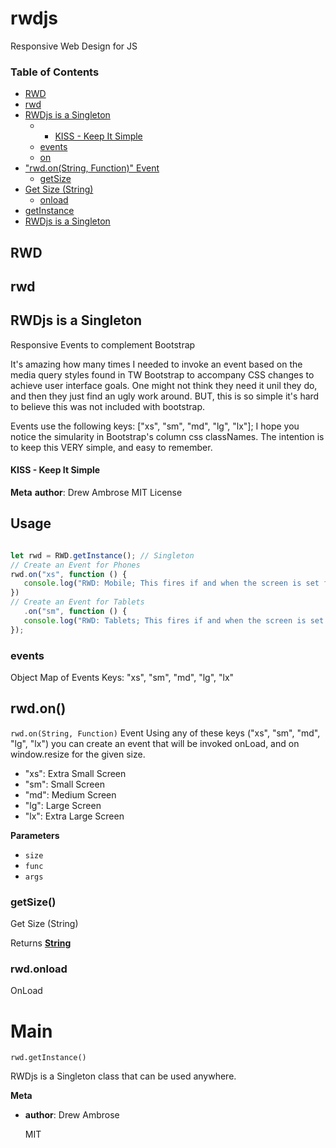 # rwdjs
Responsive Web Design for JS


### Table of Contents

-   [RWD](#rwd)
-   [rwd](#rwd-1)
-   [RWDjs is a Singleton](#rwdjs-is-a-singleton)
    -   -   [KISS - Keep It Simple](#kiss---keep-it-simple)
    -   [events](#events)
    -   [on](#on)
-   ["rwd.on(String, Function)" Event](#rwdonstring-function-event)
    -   [getSize](#getsize)
-   [Get Size (String)](#get-size-string)
    -   [onload](#onload)
-   [getInstance](#getinstance)
-   [RWDjs is a Singleton](#rwdjs-is-a-singleton-1)

## RWD

## rwd

## RWDjs is a Singleton

Responsive Events to complement Bootstrap

It's amazing how many times I needed to invoke an event based on the
media query styles found in TW Bootstrap to accompany CSS changes to achieve
user interface goals. One might not think they need it unil they do, and then
they just find an ugly work around. BUT, this is so simple it's hard to believe
this was not included with bootstrap.

Events use the following keys: ["xs", "sm", "md", "lg", "lx"];
I hope you notice the simularity in Bootstrap's column css classNames.
The intention is to keep this VERY simple, and easy to remember.

#### KISS - Keep It Simple
**Meta**
**author**: Drew Ambrose
 MIT License
 
 ## Usage
 ```javascript

let rwd = RWD.getInstance(); // Singleton
// Create an Event for Phones
rwd.on("xs", function () {
    console.log("RWD: Mobile; This fires if and when the screen is set for Mobile Phones, just like media queries.");
})
// Create an Event for Tablets
    .on("sm", function () {
    console.log("RWD: Tablets; This fires if and when the screen is set for Tablets, just like media queries.");
});
```

### events

Object Map of Events
Keys: "xs", "sm", "md", "lg", "lx"

## rwd.on()
`rwd.on(String, Function)` Event
Using any of these keys ("xs", "sm", "md", "lg", "lx") you can create an event that will be invoked onLoad, and on window.resize for the given size.
 - "xs": Extra Small Screen
 - "sm": Small Screen
 - "md": Medium Screen
 - "lg": Large Screen
 - "lx": Extra Large Screen

**Parameters**

-   `size`  
-   `func`  
-   `args`  

### getSize()
Get Size (String)

Returns **[String](https://developer.mozilla.org/en-US/docs/Web/JavaScript/Reference/Global_Objects/String)** 

### rwd.onload

OnLoad

# Main
`rwd.getInstance()`

RWDjs is a Singleton class that can be used anywhere. 

**Meta**

-   **author**: Drew Ambrose

    MIT
    
